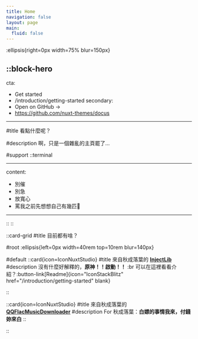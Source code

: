```yaml
---
title: Home
navigation: false
layout: page
main:
  fluid: false
---
```


:ellipsis{right=0px width=75% blur=150px}

::block-hero
---
cta:
  - Get started
  - /introduction/getting-started
secondary:
  - Open on GitHub →
  - https://github.com/nuxt-themes/docus
---

#title
看點什麼呢？

#description
啊，只是一個雜亂的主頁罷了...

#support
  ::terminal

  ---
  content:
  - 別催
  - 別急
  - 放寬心
  - 罵我之前先想想自己有幾匹🐎
  ---
  ::
::

::card-grid
#title
目前都有啥？

#root
:ellipsis{left=0px width=40rem top=10rem blur=140px}

#default
  ::card{icon=IconNuxtStudio}
  #title
  來自秋成落葉的 [**InjectLib**](https://github.com/QiuChenlyOpenSource/InjectLib) 
  #description
  沒有什麼好解釋的，**原神！！啟動！！** :br
  可以在這裡看看介紹？:button-link[Readme]{icon="IconStackBlitz" href="/introduction/getting-started" blank}

  ::

  ::card{icon=IconNuxtStudio}
  #title
  來自秋成落葉的 [**QQFlacMusicDownloader**](https://github.com/QiuChenlyOpenSource/QQFlacMusicDownloader)
  #description
  For 秋成落葉：**白嫖的事情我來，付錢妳來白**
  ::

  
::
